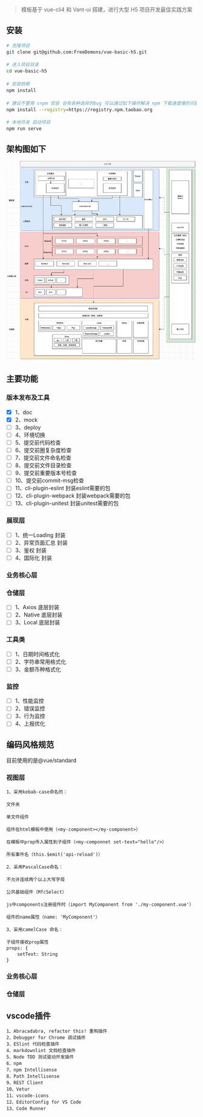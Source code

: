 >  模板基于 vue-cli4 和 Vant-ui 搭建，进行大型 H5 项目开发最佳实践方案

## 安装

```sh
# 克隆项目
git clone git@github.com:FreeDemons/vue-basic-h5.git

# 进入项目目录
cd vue-basic-h5

# 安装依赖
npm install

# 建议不要用 cnpm 安装 会有各种诡异的bug 可以通过如下操作解决 npm 下载速度慢的问题
npm install --registry=https://registry.npm.taobao.org

# 本地开发 启动项目
npm run serve
```

## 架构图如下

<img src="./doc/h5-arch.png" style="zoom: 67%;" />

## 主要功能

### 版本发布及工具

- [x] 1、doc
- [x] 2、mock
- [ ] 3、deploy
- [ ] 4、环境切换
- [ ] 5、提交前代码检查
- [ ] 6、提交前圈复杂度检查
- [ ] 7、提交前文件命名检查
- [ ] 8、提交前文件目录检查
- [ ] 9、提交前重要版本号检查
- [ ] 10、提交前commit-msg检查
- [ ] 11、cli-plugin-eslint 封装eslint需要的包
- [ ] 12、cli-plugin-webpack 封装webpack需要的包
- [ ] 13、cli-plugin-unitest 封装unitest需要的包

### 展现层

- [ ] 1、统一Loading 封装
- [ ] 2、异常页面汇总 封装
- [ ] 3、鉴权 封装
- [ ] 4、国际化 封装

### 业务核心层


### 仓储层

- [ ] 1、Axios 底层封装
- [ ] 2、Native 底层封装
- [ ] 3、Local 底层封装

### 工具类

- [ ] 1、日期时间格式化
- [ ] 2、字符串常用格式化
- [ ] 3、金额币种格式化

### 监控

- [ ] 1、性能监控
- [ ] 2、错误监控
- [ ] 3、行为监控
- [ ] 4、上报优化

## 编码风格规范

目前使用的是@vue/standard

### 视图层

```text
1、采用kebab-case命名的：

文件夹

单文件组件

组件在html模板中使用（<my-component></my-component>）

在模板中prop传入属性到子组件（<my-componnet set-text="hello"/>）

所有事件名（this.$emit('api-reload')）

2、采用PascalCase命名：

不允许连续两个以上大写字母

公共基础组件（MfcSelect）

js中components注册组件时（import MyComponent from './my-component.vue'）

组件的name属性（name: 'MyComponent'）

3、采用camelCase 命名：

子组件接收prop属性
props: {
    setText: String
}

```

### 业务核心层


### 仓储层


## vscode插件

```text
1、Abracadabra, refactor this! 重构插件
2、Debugger for Chrome 调试插件
3、ESlint 代码检查插件
4、markdownlint 文档检查插件
5、Node TDD 测试驱动开发插件
6、npm
7、npm Intellisense
8、Path Intellisense
9、REST Client
10、Vetur
11、vscode-icons
12、EditorConfig for VS Code
13、Code Runner
```
